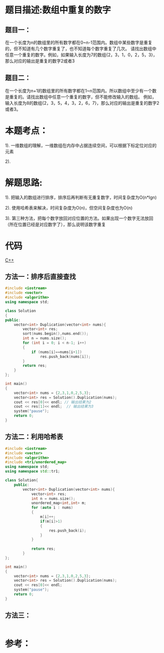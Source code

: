 # 题目描述:数组中重复的数字

## 题目一：
在一个长度为n的数组里的所有数字都在0~n-1范围内。数组中某些数字是重复的，但不知道有几个数字重复了，也不知道每个数字重复了几次。
请找出数组中任意一个重复的数字。例如，如果输入长度为7的数组{2，3，1，0，2，5，3}，那么对应的输出是重复的数字2或者3

## 题目二：
在一个长度为n+1的数组里的所有数字都在1~n范围内。所以数组中至少有一个数是重复的。请找出数组中任意一个重复的数字，但不能修改输入的数组。
例如，输入长度为8的数组{2，3，5，4，3，2，6，7}，那么对应的输出是重复的数字2或者3。

# 本题考点：
  
  1). 一维数组的理解，一维数组在内存中占据连续空间，可以根据下标定位对应的元素
  
  2). 
  
# 解题思路:
  1). 把输入的数组进行排序，排序后再判断有无重复数字，时间复杂度为O(n\*lgn)
  
  2). 使用哈希表来解决，时间复杂度为O(n)，但空间复杂度也为O(n)
  
  3). 第三种方法，把每个数字放回对应位置的方法。如果出现一个数字无法放回（所在位置已经是对应数字了），那么说明该数字重复

# 代码

[C++](DuplicationInArray.cpp)

## 方法一：排序后直接查找
```c++
#include <iostream>
#include <vector>
#include <algorithm>
using namespace std;

class Solution
{
public:
    vector<int> Duplication(vector<int> nums){
        vector<int> res;
        sort(nums.begin(),nums.end());
        int n = nums.size();
        for (int i = 0; i < n-1; i++)
        {
            if (nums[i]==nums[i+1])
                res.push_back(nums[i]);
        }
        return res;
    }
};

int main()
{
    vector<int> nums = {2,3,1,0,2,5,3};
    vector<int> res = Solution().Duplication(nums);
    cout << res[0]<< endl; // 输出结果为2
    cout << res[1]<< endl;  // 输出结果为3
    system("pause");
    return 0;
}

```

## 方法二：利用哈希表
```c++
#include <iostream>
#include <vector>
#include <algorithm>
#include <tr1/unordered_map>
using namespace std;
using namespace std::tr1;

class Solution{
    public:
        vector<int> Duplication(vector<int> nums){
            vector<int> res;
            int n = nums.size();
            unordered_map<int,int> m;
            for (auto i : nums)
            {
                m[i]++;
                if(m[i]>1)
                {
                    res.push_back(i);
                }
            }
                
            return res;
        }
};

int main()
{
    vector<int> nums = {2,3,1,0,2,5,3};
    vector<int> res = Solution().Duplication(nums);
    cout << res[0]<< endl;
    system("pause");
    return 0;
}

```

## 方法三：
```c++

```

# 参考：
